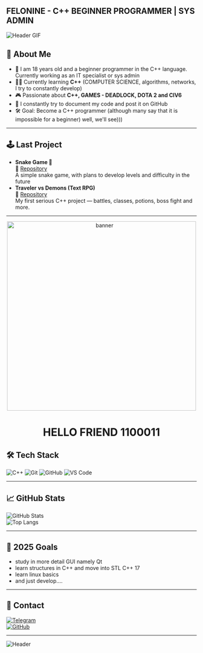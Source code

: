 ## FELONINE - C++ BEGINNER PROGRAMMER | SYS ADMIN 
![Header GIF](https://i.pinimg.com/originals/ad/49/06/ad4906daccc1e436cc4b8f0c6fe395ab.gif)

## 🚀 About Me
- 🌌 I am 18 years old and a beginner programmer in the C++ language. Currently working as an IT specialist or sys admin
- 🧑‍💻 Currently learning **C++** (COMPUTER SCIENCE, algorithms, networks, I try to constantly develop)
- 🎮 Passionate about **C++, GAMES - DEADLOCK, DOTA 2 and CIV6**
- 📖 I constantly try to document my code and post it on GitHub
- 🛠️ Goal: Become a C++ programmer (although many say that it is impossible for a beginner) well, we'll see)))

---

## 🕹️ Last Project
- **Snake Game 🐍**  
  🔗 [Repository](https://github.com/felonine/Snake_GAME)  
  A simple snake game, with plans to develop levels and difficulty in the future
- **Traveler vs Demons (Text RPG)**  
  🔗 [Repository](https://github.com/felonine/Traveler-vs-demons-TEXT_RPG-)  
  My first serious C++ project — battles, classes, potions, boss fight and more.

---

<p align="center">
  <img src="https://i.pinimg.com/originals/f9/3d/9b/f93d9b0d064ed49442d1a5e2471c14c9.gif" alt="banner" width="500"/>
</p>
<h1 align="center"> HELLO FRIEND 1100011 </h1>

## 🛠️ Tech Stack
![C++](https://img.shields.io/badge/C++-00599C?style=for-the-badge&logo=cplusplus&logoColor=white)
![Git](https://img.shields.io/badge/Git-F05032?style=for-the-badge&logo=git&logoColor=white)
![GitHub](https://img.shields.io/badge/GitHub-181717?style=for-the-badge&logo=github&logoColor=white)
![VS Code](https://img.shields.io/badge/VS%20Code-007ACC?style=for-the-badge&logo=visualstudiocode&logoColor=white)

---

## 📈 GitHub Stats
![GitHub Stats](https://github-readme-stats.vercel.app/api?username=felonine&show_icons=true&theme=radical)  
![Top Langs](https://github-readme-stats.vercel.app/api/top-langs/?username=felonine&layout=compact&theme=radical)

---

## 🎯 2025 Goals
- study in more detail GUI namely Qt
- learn structures in C++ and move into STL C++ 17
- learn linux basics
- and just develop....

--- 

## 🤝 Contact
[![Telegram](https://img.shields.io/badge/Telegram-2CA5E0?style=for-the-badge&logo=telegram&logoColor=white)](https://t.me/WhiteKatanV_BloodyGuys)  
[![GitHub](https://img.shields.io/badge/GitHub-felonine-181717?style=for-the-badge&logo=github)](https://github.com/felonine)

---

![Header](https://i.pinimg.com/originals/81/ad/ef/81adef4e33b359945e5f11117166b5fc.gif)

